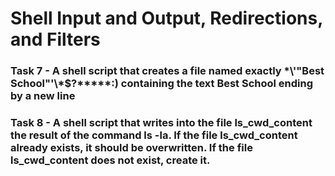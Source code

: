 # Shell Input and Output, Redirections, and Filters

### Task 7 - A shell script that creates a file named exactly \*\\'"Best School"\'\\*$\?\*\*\*\*\*:) containing the text Best School ending by a new line

### Task 8 - A shell script that writes into the file ls_cwd_content the result of the command ls -la. If the file ls_cwd_content already exists, it should be overwritten. If the file ls_cwd_content does not exist, create it.